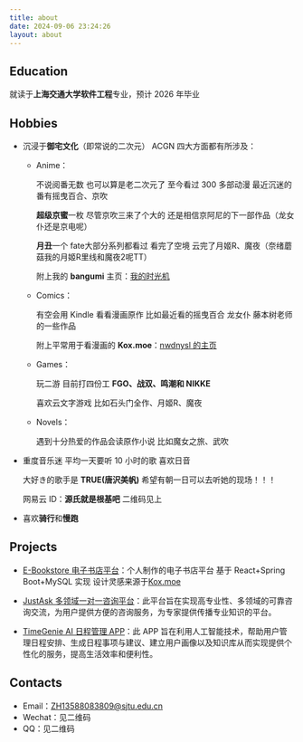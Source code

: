 ```yaml
---
title: about
date: 2024-09-06 23:24:26
layout: about
---
```


## Education

就读于**上海交通大学软件工程**专业，预计 2026 年毕业

## Hobbies

- 沉浸于**御宅文化**（即常说的二次元） ACGN 四大方面都有所涉及：

  - Anime：

    不说阅番无数 也可以算是老二次元了 至今看过 300 多部动漫 最近沉迷的番有摇曳百合、京吹

    **超级京蜜**一枚 尽管京吹三来了个大的 还是相信京阿尼的下一部作品（龙女仆还是京电呢）

    **月丑**一个 fate大部分系列都看过 看完了空境 云完了月姬R、魔夜（奈绪蘑菇我的月姬R里线和魔夜2呢TT）

    附上我的 **bangumi** 主页：[我的时光机](https://bgm.tv/user/864117)

  - Comics：

    有空会用 Kindle 看看漫画原作 比如最近看的摇曳百合 龙女仆 藤本树老师的一些作品

    附上平常用于看漫画的 **Kox.moe**：[nwdnysl 的主页](https://mox.moe/u/10036560/)

  - Games：

    玩二游 目前打四份工 **FGO、战双、鸣潮和 NIKKE**

    喜欢云文字游戏 比如石头门全作、月姬R、魔夜

  - Novels：

    遇到十分热爱的作品会读原作小说 比如魔女之旅、武吹

- 重度音乐迷 平均一天要听 10 小时的歌 喜欢日音

  大好き的歌手是 **TRUE(唐沢美帆)** 希望有朝一日可以去听她的现场！！！

  网易云 ID：**源氏就是根基吧** 二维码见上

- 喜欢**骑行**和**慢跑**

## Projects

- [E-Bookstore 电子书店平台](https://github.com/nwdnys1/E-Bookstore)：个人制作的电子书店平台 基于 React+Spring Boot+MySQL 实现 设计灵感来源于[Kox.moe](https://mox.moe)

- [JustAsk 多领域一对一咨询平台](https://github.com/Horizon12275/JustAsk)：此平台旨在实现高专业性、多领域的可靠咨询交流，为用户提供方便的咨询服务，为专家提供传播专业知识的平台。

- [TimeGenie AI 日程管理 APP](https://github.com/Horizon12275/TimeGenie)：此 APP 旨在利用人工智能技术，帮助用户管理日程安排、生成日程事项与建议、建立用户画像以及知识库从而实现提供个性化的服务，提高生活效率和便利性。

## Contacts

- Email：ZH13588083809@sjtu.edu.cn
- Wechat：见二维码
- QQ：见二维码
